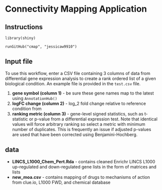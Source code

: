 # Connectivity Mapping Application

## Instructions

```
library(shiny)

runGitHub("cmap", "jessicaw9910")
```

## Input file

To use this workflow, enter a CSV file containing 3 columns of data from differential gene expression analysis to create a rank ordered list of a given biological condition.  An example file is provided in the `test.csv` file.
1) **gene symbol (column 1)** - be sure these gene names map to the latest using `AnnotationHub()`
2) **logFC change (column 2)** - log_2 fold change relative to reference condition from 
3) **ranking metric (column 3)** - gene-level signed statistics, such as t-statistic or p-value from a differential expression test.  Note that identical values will force arbitrary ranking so select a metric with minimum number of duplicates.  This is frequently an issue if adjusted p-values are used that have been corrected using Benjamini-Hochberg.

## data

+ **LINCS_L1000_Chem_Pert.Rda** - contains cleaned Enrichr LINCS L1000 up-regulated and down-regulated gene lists in the form of matrices and lists
+ **new_moa.csv** - contains mapping of drugs to mechanisms of action from clue.io, L1000 FWD, and chemical database